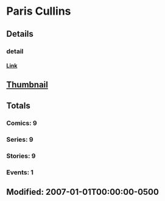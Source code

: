 # Paris  Cullins 
## Details
### detail
#### [Link](http://marvel.com/comics/creators/6082/paris_cullins?utm_campaign=apiRef&utm_source=225578a89fc76f3d20fbffda5d17a88d)
## [Thumbnail](http://i.annihil.us/u/prod/marvel/i/mg/b/40/image_not_available.jpg)
## Totals
### Comics: 9
### Series: 9
### Stories: 9
### Events: 1
## Modified: 2007-01-01T00:00:00-0500